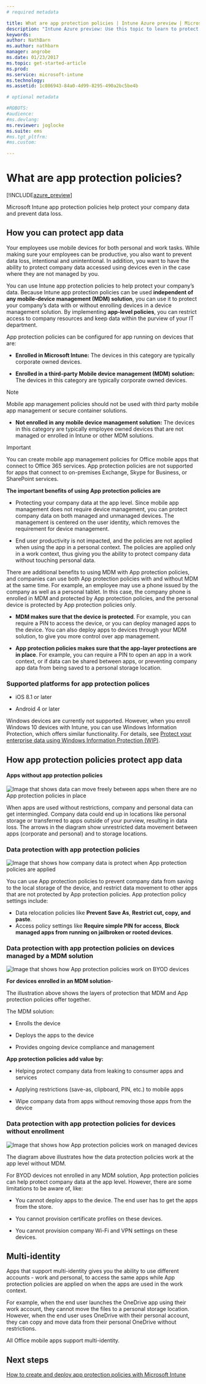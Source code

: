 ```yaml
---
# required metadata

title: What are app protection policies | Intune Azure preview | Microsoft Docs
description: "Intune Azure preview: Use this topic to learn to protect your company data with Microsoft Intune app protection policies."
keywords:
author: NathBarn
ms.author: nathbarn
manager: angrobe
ms.date: 01/23/2017
ms.topic: get-started-article
ms.prod:
ms.service: microsoft-intune
ms.technology:
ms.assetid: 1c086943-84a0-4d99-8295-490a2bc5be4b

# optional metadata

#ROBOTS:
#audience:
#ms.devlang:
ms.reviewer: joglocke
ms.suite: ems
#ms.tgt_pltfrm:
#ms.custom:

---
```


# What are app protection policies?


[!INCLUDE[azure_preview](../includes/azure_preview.md)]

Microsoft Intune app protection policies help protect your company data and prevent data loss.

## How you can protect app data
Your employees use mobile devices for both personal and work tasks.  While making sure your employees can be productive, you also want to prevent data loss, intentional and unintentional.  In addition, you want to have the ability to protect company data accessed using devices even in the case where they are not managed by you.

You can use Intune  app protection policies to help protect your company’s data. Because Intune app protection policies can be used **independent of any mobile-device management (MDM) solution**, you can use it to protect your company’s data with or without enrolling devices in a device management solution. By implementing **app-level policies**, you can restrict access to company resources and keep data within the purview of your IT department.

App protection policies can be configured for app running on devices that are:

- **Enrolled in Microsoft Intune:** The devices in this category are typically corporate owned devices.

-   **Enrolled in a third-party Mobile device management (MDM)  solution:**   The devices in this category are typically corporate owned devices.

  > [!NOTE]
  > Mobile app management policies should not be used with third party mobile app management  or secure container solutions.

-   **Not enrolled in any mobile device management solution:**  The devices in this category are typically employee owned devices that are not managed or enrolled in Intune or other MDM solutions.

> [!IMPORTANT]
> You can create mobile app management policies for Office mobile apps that connect to Office 365 services. App protection policies are not supported for apps that connect to on-premises Exchange, Skype for Business, or SharePoint services.

**The important benefits of using App protection policies are**

-   Protecting your company data at the app level.  Since mobile app management does not require device management, you can protect company data on both managed and unmanaged devices. The management is centered on the user identity, which removes the requirement for device management.

-   End user productivity is not impacted, and the policies are not applied when using the app in a personal context.  The policies are applied only in a work context, thus giving you the ability to protect company data without touching personal data.

There are additional benefits to using MDM with App protection  policies, and companies can use both App protection policies with and without MDM at the same time. For example, an employee may use a phone issued by the company as well as a personal tablet.  In this case, the company phone is enrolled in MDM and protected by App protection policies, and the personal device is protected by App protection policies only.

- **MDM makes sure that the device is protected**.  For example, you can require a PIN to access the device, or you can deploy managed apps to the device. You can also deploy apps to devices through your MDM solution, to give you more control over app management.

- **App protection policies makes sure that the app-layer protections are in place**. For example, you can require a PIN to open an app in a work context, or if data can be shared between apps, or preventing company app data from being saved to a personal storage location.


### Supported platforms for app protection polices
-   iOS 8.1 or later

-   Android 4 or later

Windows devices are currently not supported. However, when you enroll Windows 10 devices with Intune, you can use Windows Information Protection, which offers similar functionality. For details, see [Protect your enterprise data using Windows Information Protection (WIP)](https://technet.microsoft.com/en-us/itpro/windows/keep-secure/protect-enterprise-data-using-wip).
##  How app protection policies protect app data

####  Apps without app protection policies

![Image that shows data can move freely between apps when there are no App protection policies in place](../media/apps-without-protection-policies.png)

When apps are used without restrictions, company and personal data can get intermingled.  Company data could end up in locations like personal storage or transferred to apps outside of your  purview,  resulting in data loss. The arrows in the diagram show unrestricted data movement between apps (corporate and personal) and to storage locations.

### Data protection with app protection policies

![Image that shows how company data is protect when App protection policies are applied ](../media/apps-with-protection-policies.png)


You can use App protection policies to prevent company data from saving to the local storage of the device, and restrict data movement to other apps that are not protected by App protection policies. App protection policy settings include:
- Data relocation policies like
 **Prevent Save As**, **Restrict cut, copy, and paste**.
- Access policy settings like **Require simple PIN for access**, **Block managed apps from running on jailbroken or rooted devices**.

### Data protection with app protection policies on devices managed by a MDM solution

![Image that shows how App protection policies work on BYOD devices](../media/app-protection-policies-with-mdm.png)

**For devices enrolled in an MDM solution**-

The illustration above shows the layers of protection that MDM and App protection policies offer together.

The MDM solution:

-   Enrolls the device

-   Deploys the apps to the device

-   Provides ongoing device compliance and management

**App protection policies add value by:**

-   Helping protect  company data from leaking to consumer apps and services

-   Applying restrictions (save-as, clipboard, PIN, etc.) to mobile apps

-   Wipe company data from apps without removing those apps from the device


### Data protection with app protection policies for devices without enrollment

![Image that shows how App protection policies work on managed devices](../media/app-protection-policies-without-mdm.png)

The diagram above illustrates how the data protection policies work at the app level without MDM.

For BYOD devices not enrolled in any MDM solution, App protection policies can help protect company data at the app level.
However, there are some limitations to be aware of, like:

-   You cannot deploy apps to the device.  The end user has to get the apps from the store.

-   You cannot provision certificate profiles on these devices.

-   You cannot provision company Wi-Fi and VPN settings on these devices.


## Multi-identity

Apps that support multi-identity gives you the ability to use different accounts - work and personal, to access the same apps while App protection policies are applied on when the apps are used in the work context.

For example, when the end user launches the OneDrive app using their work account, they cannot move the files to a personal storage location. However, when the end user uses OneDrive with their personal account, they can copy and move data from their personal OneDrive without restrictions.

All Office mobile apps support multi-identity.

##  Next steps

[How to create and deploy app protection policies with Microsoft Intune](app-protection-policies.md)
